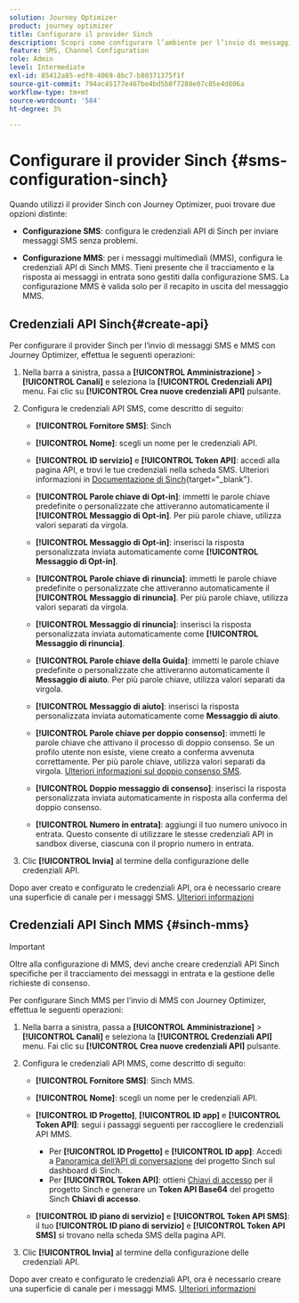 ```yaml
---
solution: Journey Optimizer
product: journey optimizer
title: Configurare il provider Sinch
description: Scopri come configurare l’ambiente per l’invio di messaggi di testo con Journey Optimizer con Sinch
feature: SMS, Channel Configuration
role: Admin
level: Intermediate
exl-id: 85412a85-edf0-4069-8bc7-b80371375f1f
source-git-commit: 794ac45177e467be4bd5b8f7288e07c85e4d806a
workflow-type: tm+mt
source-wordcount: '584'
ht-degree: 3%

---
```


# Configurare il provider Sinch {#sms-configuration-sinch}

Quando utilizzi il provider Sinch con Journey Optimizer, puoi trovare due opzioni distinte:

* **Configurazione SMS**: configura le credenziali API di Sinch per inviare messaggi SMS senza problemi.

* **Configurazione MMS**: per i messaggi multimediali (MMS), configura le credenziali API di Sinch MMS. Tieni presente che il tracciamento e la risposta ai messaggi in entrata sono gestiti dalla configurazione SMS. La configurazione MMS è valida solo per il recapito in uscita del messaggio MMS.

## Credenziali API Sinch{#create-api}

Per configurare il provider Sinch per l’invio di messaggi SMS e MMS con Journey Optimizer, effettua le seguenti operazioni:

1. Nella barra a sinistra, passa a **[!UICONTROL Amministrazione]** > **[!UICONTROL Canali]** e seleziona la **[!UICONTROL Credenziali API]** menu. Fai clic su **[!UICONTROL Crea nuove credenziali API]** pulsante.

1. Configura le credenziali API SMS, come descritto di seguito:

   * **[!UICONTROL Fornitore SMS]**: Sinch

   * **[!UICONTROL Nome]**: scegli un nome per le credenziali API.

   * **[!UICONTROL ID servizio]** e **[!UICONTROL Token API]**: accedi alla pagina API, e trovi le tue credenziali nella scheda SMS. Ulteriori informazioni in [Documentazione di Sinch](https://developers.sinch.com/docs/sms/getting-started/){target="_blank"}.

   * **[!UICONTROL Parole chiave di Opt-in]**: immetti le parole chiave predefinite o personalizzate che attiveranno automaticamente il **[!UICONTROL Messaggio di Opt-in]**. Per più parole chiave, utilizza valori separati da virgola.

   * **[!UICONTROL Messaggio di Opt-in]**: inserisci la risposta personalizzata inviata automaticamente come **[!UICONTROL Messaggio di Opt-in]**.

   * **[!UICONTROL Parole chiave di rinuncia]**: immetti le parole chiave predefinite o personalizzate che attiveranno automaticamente il **[!UICONTROL Messaggio di rinuncia]**. Per più parole chiave, utilizza valori separati da virgola.

   * **[!UICONTROL Messaggio di rinuncia]**: inserisci la risposta personalizzata inviata automaticamente come **[!UICONTROL Messaggio di rinuncia]**.

   * **[!UICONTROL Parole chiave della Guida]**: immetti le parole chiave predefinite o personalizzate che attiveranno automaticamente il **Messaggio di aiuto**. Per più parole chiave, utilizza valori separati da virgola.

   * **[!UICONTROL Messaggio di aiuto]**: inserisci la risposta personalizzata inviata automaticamente come **Messaggio di aiuto**.

   * **[!UICONTROL Parole chiave per doppio consenso]**: immetti le parole chiave che attivano il processo di doppio consenso. Se un profilo utente non esiste, viene creato a conferma avvenuta correttamente. Per più parole chiave, utilizza valori separati da virgola. [Ulteriori informazioni sul doppio consenso SMS](https://video.tv.adobe.com/v/3427129/?learn=on).

   * **[!UICONTROL Doppio messaggio di consenso]**: inserisci la risposta personalizzata inviata automaticamente in risposta alla conferma del doppio consenso.

   * **[!UICONTROL Numero in entrata]**: aggiungi il tuo numero univoco in entrata. Questo consente di utilizzare le stesse credenziali API in sandbox diverse, ciascuna con il proprio numero in entrata.

1. Clic **[!UICONTROL Invia]** al termine della configurazione delle credenziali API.

Dopo aver creato e configurato le credenziali API, ora è necessario creare una superficie di canale per i messaggi SMS. [Ulteriori informazioni](sms-configuration-surface.md)

## Credenziali API Sinch MMS {#sinch-mms}

>[!IMPORTANT]
>
> Oltre alla configurazione di MMS, devi anche creare credenziali API Sinch specifiche per il tracciamento dei messaggi in entrata e la gestione delle richieste di consenso.

Per configurare Sinch MMS per l’invio di MMS con Journey Optimizer, effettua le seguenti operazioni:

1. Nella barra a sinistra, passa a **[!UICONTROL Amministrazione]** > **[!UICONTROL Canali]** e seleziona la **[!UICONTROL Credenziali API]** menu. Fai clic su **[!UICONTROL Crea nuove credenziali API]** pulsante.

1. Configura le credenziali API MMS, come descritto di seguito:

   * **[!UICONTROL Fornitore SMS]**: Sinch MMS.

   * **[!UICONTROL Nome]**: scegli un nome per le credenziali API.

   * **[!UICONTROL ID Progetto]**, **[!UICONTROL ID app]** e **[!UICONTROL Token API]**: segui i passaggi seguenti per raccogliere le credenziali API MMS.

      * Per **[!UICONTROL ID Progetto]** e **[!UICONTROL ID app]**: Accedi a [Panoramica dell’API di conversazione](https://dashboard.sinch.com/convapi/overview) del progetto Sinch sul dashboard di Sinch.
      * Per **[!UICONTROL Token API]**: ottieni [Chiavi di accesso](https://community.sinch.com/t5/Customer-Dashboard/Sinch-Access-Keys/ta-p/12638) per il progetto Sinch e generare un **Token API Base64** del progetto Sinch **Chiavi di accesso**.

   * **[!UICONTROL ID piano di servizio]** e **[!UICONTROL Token API SMS]**: il tuo **[!UICONTROL ID piano di servizio]** e **[!UICONTROL Token API SMS]** si trovano nella scheda SMS della pagina API.

1. Clic **[!UICONTROL Invia]** al termine della configurazione delle credenziali API.

Dopo aver creato e configurato le credenziali API, ora è necessario creare una superficie di canale per i messaggi MMS. [Ulteriori informazioni](sms-configuration-surface.md)
